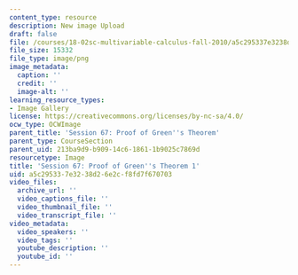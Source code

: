 ```yaml
---
content_type: resource
description: New image Upload
draft: false
file: /courses/18-02sc-multivariable-calculus-fall-2010/a5c295337e3238d26e2cf8fd7f670703_MIT18_02SC_L22Brds_11.png
file_size: 15332
file_type: image/png
image_metadata:
  caption: ''
  credit: ''
  image-alt: ''
learning_resource_types:
- Image Gallery
license: https://creativecommons.org/licenses/by-nc-sa/4.0/
ocw_type: OCWImage
parent_title: 'Session 67: Proof of Green''s Theorem'
parent_type: CourseSection
parent_uid: 213ba9d9-b909-14c6-1861-1b9025c7869d
resourcetype: Image
title: 'Session 67: Proof of Green''s Theorem 1'
uid: a5c29533-7e32-38d2-6e2c-f8fd7f670703
video_files:
  archive_url: ''
  video_captions_file: ''
  video_thumbnail_file: ''
  video_transcript_file: ''
video_metadata:
  video_speakers: ''
  video_tags: ''
  youtube_description: ''
  youtube_id: ''
---
```

